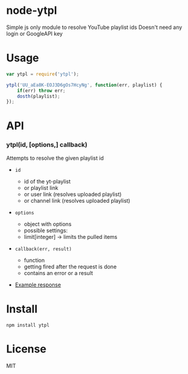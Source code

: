 # node-ytpl

Simple js only module to resolve YouTube playlist ids
Doesn't need any login or GoogleAPI key

# Usage

```js
var ytpl = require('ytpl');

ytpl('UU_aEa8K-EOJ3D6gOs7HcyNg', function(err, playlist) {
	if(err) throw err;
	dosth(playlist);
});
```


# API
### ytpl(id, [options,] callback)

Attempts to resolve the given playlist id

* `id`
    * id of the yt-playlist
    * or playlist link
    * or user link (resolves uploaded playlist)
    * or channel link (resolves uploaded playlist)
* `options`
    * object with options
    * possible settings:
    * limit[integer] -> limits the pulled items
* `callback(err, result)`
    * function
    * getting fired after the request is done 
    * contains an error or a result

* [Example response](https://github.com/timeforaninja/node-ytpl/blob/master/example/example_output)


# Install

    npm install ytpl



# License
MIT
